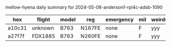 mellow-hyena daily summary for 2024-05-08-anderson1-rpi4c-adsb-1090

|hex|flight|model|reg|emergency|mil|weirdo|
|--|--|--|--|--|--|--|
|a10c31|unknown|B763|N167FE|none|F|yyy|
|a27f7f|FDX1885|B763|N260FE|none|F|yyy|
